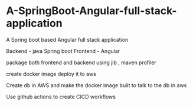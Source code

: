 # A-SpringBoot-Angular-full-stack-application
A Spring boot based Angular full stack application

Backend - java Spring boot
Frontend - Angular

package both frontend and backend using jib , maven profiler

create docker image deploy it to aws

Create db in AWS and make the docker image built to talk to the db in aws

Use github actions to create CICD workflows 

